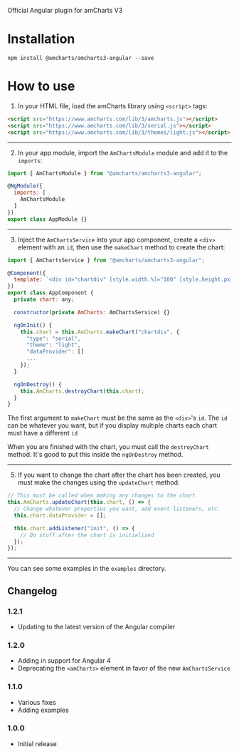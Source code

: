 Official Angular plugin for amCharts V3

Installation
============

```
npm install @amcharts/amcharts3-angular --save
```

How to use
==========

1) In your HTML file, load the amCharts library using `<script>` tags:

```html
<script src="https://www.amcharts.com/lib/3/amcharts.js"></script>
<script src="https://www.amcharts.com/lib/3/serial.js"></script>
<script src="https://www.amcharts.com/lib/3/themes/light.js"></script>
```

----

2) In your app module, import the `AmChartsModule` module and add it to the `imports`:

```js
import { AmChartsModule } from "@amcharts/amcharts3-angular";

@NgModule({
  imports: [
    AmChartsModule
  ]
})
export class AppModule {}
```

----

3) Inject the `AmChartsService` into your app component, create a `<div>` element with an `id`, then use the `makeChart` method to create the chart:

```js
import { AmChartsService } from "@amcharts/amcharts3-angular";

@Component({
  template: `<div id="chartdiv" [style.width.%]="100" [style.height.px]="500"></div>`
})
export class AppComponent {
  private chart: any;

  constructor(private AmCharts: AmChartsService) {}

  ngOnInit() {
    this.chart = this.AmCharts.makeChart("chartdiv", {
      "type": "serial",
      "theme": "light",
      "dataProvider": []
      ...
    });
  }

  ngOnDestroy() {
    this.AmCharts.destroyChart(this.chart);
  }
}
```

The first argument to `makeChart` must be the same as the `<div>`'s `id`. The `id` can be whatever you want, but if you display multiple charts each chart must have a different `id`

When you are finished with the chart, you must call the `destroyChart` method. It's good to put this inside the `ngOnDestroy` method.

----

5) If you want to change the chart after the chart has been created, you must make the changes using the `updateChart` method:

```js
// This must be called when making any changes to the chart
this.AmCharts.updateChart(this.chart, () => {
  // Change whatever properties you want, add event listeners, etc.
  this.chart.dataProvider = [];

  this.chart.addListener("init", () => {
    // Do stuff after the chart is initialized
  });
});
```

----

You can see some examples in the `examples` directory.

## Changelog

### 1.2.1
* Updating to the latest version of the Angular compiler

### 1.2.0
* Adding in support for Angular 4
* Deprecating the `<amCharts>` element in favor of the new `AmChartsService`

### 1.1.0
* Various fixes
* Adding examples

### 1.0.0
* Initial release
